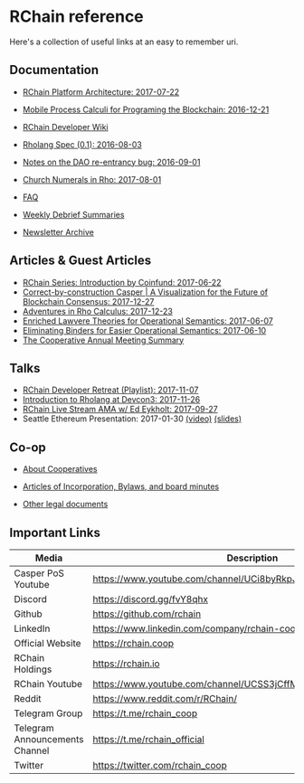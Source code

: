 # RChain reference

Here's a collection of useful links at an easy to remember uri.

## Documentation

* [RChain Platform Architecture: 2017-07-22](http://rchain-architecture.readthedocs.io/)

* [Mobile Process Calculi for Programing the Blockchain: 2016-12-21](http://mobile-process-calculi-for-programming-the-new-blockchain.rtfd.io/)

* [RChain Developer Wiki](https://rchain.atlassian.net/wiki/spaces/CORE/overview)

* [Rholang Spec (0.1): 2016-08-03](https://docs.google.com/document/d/1gnBCGe6KLjYnahktmPSm_-8V4jX53Zk10J-KFQl7mf8/edit)

* [Notes on the DAO re-entrancy bug: 2016-09-01](https://docs.google.com/document/d/1sGlObhGhoEizBXC30Ww4h1KHKGkmcy4NiCKitIBqiUg/edit?usp=sharing)

* [Church Numerals in Rho: 2017-08-01](https://docs.google.com/document/d/1rbvKyd7dNxWiWn-nKbMYMPPtxEbOahah8w1H_x3JV0s/)

* [FAQ](https://github.com/rchain/reference/blob/master/faq.md)

* [Weekly Debrief Summaries](https://github.com/rchain/Members/wiki/Weekly-Debrief-Index)

* [Newsletter Archive](http://archive.sendpulse.com/shc4c/Ada65e732/)

## Articles & Guest Articles

* [RChain Series: Introduction by Coinfund: 2017-06-22](https://blog.coinfund.io/an-introduction-to-rchain-d5fe303e9fe1)
* [Correct-by-construction Casper | A Visualization for the Future of Blockchain Consensus: 2017-12-27](https://medium.com/rchain-cooperative/a-visualization-for-the-future-of-blockchain-consensus-b6710b2f50d6)
* [Adventures in Rho Calculus: 2017-12-23](https://medium.com/@reinman/adventures-in-the-rho-calculus-672b72ef16c4)
* [Enriched Lawvere Theories for Operational Semantics: 2017-06-07](https://golem.ph.utexas.edu/category/2017/06/gphenriched_lawvere_theories_f.html)
* [Eliminating Binders for Easier Operational Semantics: 2017-06-10](https://golem.ph.utexas.edu/category/2017/06/eliminating_binders_for_easier.html)
* [The Cooperative Annual Meeting Summary](https://medium.com/rchain-cooperative/annual-meeting-summary-3827a82a2e33)

## Talks

* [RChain Developer Retreat (Playlist): 2017-11-07](https://www.youtube.com/watch?v=Fs38s7nI3Uk&list=PLf2bbiic5ZjCPzin3gCSMGiBtbT8UO5o2)
* [Introduction to Rholang at Devcon3: 2017-11-26](https://www.youtube.com/watch?v=7tW1fAWg6s8)
* [RChain Live Stream AMA w/ Ed Eykholt: 2017-09-27](https://www.youtube.com/watch?v=_gBElYHnDSA&t=3s)
* Seattle Ethereum Presentation: 2017-01-30 [(video)](https://youtu.be/3kyXqchEdLc) [(slides)](https://drive.google.com/file/d/0B5I9qM5f_1cfMjY0bVgwTVFvLWM/view)

## Co-op

* [About Cooperatives](http://www.prout.org/pna/cooperatives.html)

* [Articles of Incorporation, Bylaws, and board minutes](https://github.com/rchain/board)

* [Other legal documents](https://github.com/rchain/legaldocs)

## Important Links

| Media | Description |
| --- | --- |
| Casper PoS Youtube | https://www.youtube.com/channel/UCi8byRkpJBbGgDot2pWXLHA/videos |
| Discord | https://discord.gg/fvY8qhx |
| Github | https://github.com/rchain |
| LinkedIn | https://www.linkedin.com/company/rchain-cooperative/ |
| Official Website | https://rchain.coop |
| RChain Holdings | https://rchain.io | 
| RChain Youtube | https://www.youtube.com/channel/UCSS3jCffMiz574_q64Ukj_w |
| Reddit | https://www.reddit.com/r/RChain/ |
| Telegram Group| https://t.me/rchain_coop |
| Telegram Announcements Channel | https://t.me/rchain_official |
| Twitter | https://twitter.com/rchain_coop |
